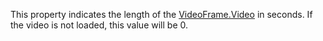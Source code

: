 This property indicates the length of the [VideoFrame.Video](https://developer.roblox.com/en-us/api-reference/property/VideoFrame/Video) in seconds. If the video is not loaded, this value will be 0.